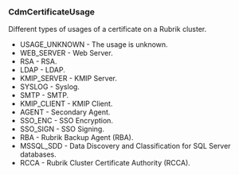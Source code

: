 ### CdmCertificateUsage
Different types of usages of a certificate on a Rubrik cluster.

- USAGE_UNKNOWN - The usage is unknown.
- WEB_SERVER - Web Server.
- RSA - RSA.
- LDAP - LDAP.
- KMIP_SERVER - KMIP Server.
- SYSLOG - Syslog.
- SMTP - SMTP.
- KMIP_CLIENT - KMIP Client.
- AGENT - Secondary Agent.
- SSO_ENC - SSO Encryption.
- SSO_SIGN - SSO Signing.
- RBA - Rubrik Backup Agent (RBA).
- MSSQL_SDD - Data Discovery and Classification for SQL Server databases.
- RCCA - Rubrik Cluster Certificate Authority (RCCA).
